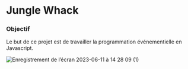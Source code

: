 # Jungle Whack

### Objectif
Le but de ce projet est de travailler la programmation événementielle en Javascript.

![Enregistrement de l’écran 2023-06-11 à 14 28 09 (1)](https://github.com/joshuaVayer/jungleWhack/assets/77019747/20f53275-0b2a-419e-b088-a6207776cbae)
